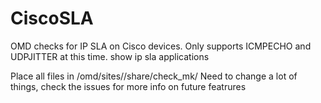 # CiscoSLA
OMD checks for IP SLA on Cisco devices.
Only supports ICMPECHO and UDPJITTER at this time.
show ip sla applications

Place all files in /omd/sites/<sitename>/share/check_mk/
Need to change a lot of things, check the issues for more info on future featrures
